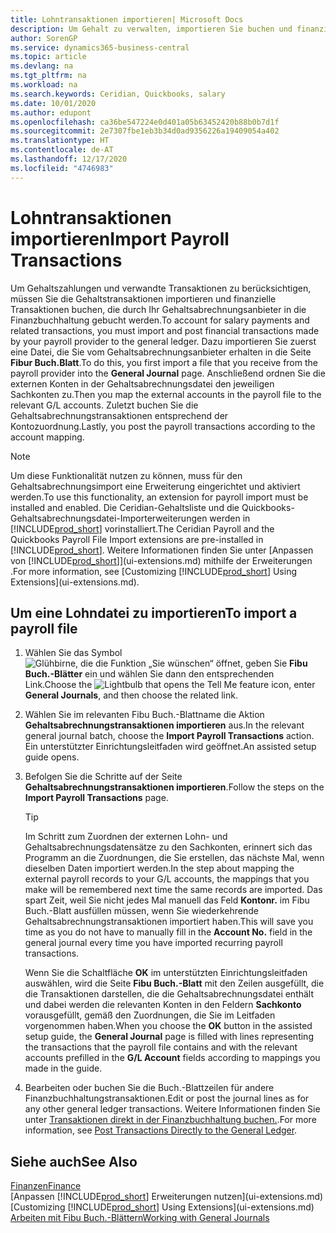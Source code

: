 ```yaml
---
title: Lohntransaktionen importieren| Microsoft Docs
description: Um Gehalt zu verwalten, importieren Sie buchen und finanzieller Transaktionen von Ihrem Gehaltsabrechnungsanbieter auf Sach-, mithilfe einer Gehaltsabrechnungserweiterung wie Ceridian oder Quickbooks.
author: SorenGP
ms.service: dynamics365-business-central
ms.topic: article
ms.devlang: na
ms.tgt_pltfrm: na
ms.workload: na
ms.search.keywords: Ceridian, Quickbooks, salary
ms.date: 10/01/2020
ms.author: edupont
ms.openlocfilehash: ca36be547224e0d401a05b63452420b88b0b7d1f
ms.sourcegitcommit: 2e7307fbe1eb3b34d0ad9356226a19409054a402
ms.translationtype: HT
ms.contentlocale: de-AT
ms.lasthandoff: 12/17/2020
ms.locfileid: "4746983"
---
```

# <a name="import-payroll-transactions"></a><span data-ttu-id="1b3cc-103">Lohntransaktionen importieren</span><span class="sxs-lookup"><span data-stu-id="1b3cc-103">Import Payroll Transactions</span></span>
<span data-ttu-id="1b3cc-104">Um Gehaltszahlungen und verwandte Transaktionen zu berücksichtigen, müssen Sie die Gehaltstransaktionen importieren und finanzielle Transaktionen buchen, die durch Ihr Gehaltsabrechnungsanbieter in die Finanzbuchhaltung gebucht werden.</span><span class="sxs-lookup"><span data-stu-id="1b3cc-104">To account for salary payments and related transactions, you must import and post financial transactions made by your payroll provider to the general ledger.</span></span> <span data-ttu-id="1b3cc-105">Dazu importieren Sie zuerst eine Datei, die Sie vom Gehaltsabrechnungsanbieter erhalten in die Seite **Fibur Buch.Blatt**.</span><span class="sxs-lookup"><span data-stu-id="1b3cc-105">To do this, you first import a file that you receive from the payroll provider into the **General Journal** page.</span></span> <span data-ttu-id="1b3cc-106">Anschließend ordnen Sie die externen Konten in der Gehaltsabrechnungsdatei den jeweiligen Sachkonten zu.</span><span class="sxs-lookup"><span data-stu-id="1b3cc-106">Then you map the external accounts in the payroll file to the relevant G/L accounts.</span></span> <span data-ttu-id="1b3cc-107">Zuletzt buchen Sie die Gehaltsabrechnungstransaktionen entsprechend der Kontozuordnung.</span><span class="sxs-lookup"><span data-stu-id="1b3cc-107">Lastly, you post the payroll transactions according to the account mapping.</span></span>

> [!NOTE]  
>   <span data-ttu-id="1b3cc-108">Um diese Funktionalität nutzen zu können, muss für den Gehaltsabrechnungsimport eine Erweiterung eingerichtet und aktiviert werden.</span><span class="sxs-lookup"><span data-stu-id="1b3cc-108">To use this functionality, an extension for payroll import must be installed and enabled.</span></span> <span data-ttu-id="1b3cc-109">Die Ceridian-Gehaltsliste und die Quickbooks-Gehaltsabrechnungsdatei-Importerweiterungen werden in [!INCLUDE[prod_short](includes/prod_short.md)] vorinstalliert.</span><span class="sxs-lookup"><span data-stu-id="1b3cc-109">The Ceridian Payroll and the Quickbooks Payroll File Import extensions are pre-installed in [!INCLUDE[prod_short](includes/prod_short.md)].</span></span> <span data-ttu-id="1b3cc-110">Weitere Informationen finden Sie unter [Anpassen von [!INCLUDE[prod_short](includes/prod_short.md)]](ui-extensions.md) mithilfe der Erweiterungen .</span><span class="sxs-lookup"><span data-stu-id="1b3cc-110">For more information, see [Customizing [!INCLUDE[prod_short](includes/prod_short.md)] Using Extensions](ui-extensions.md).</span></span>

## <a name="to-import-a-payroll-file"></a><span data-ttu-id="1b3cc-111">Um eine Lohndatei zu importieren</span><span class="sxs-lookup"><span data-stu-id="1b3cc-111">To import a payroll file</span></span>
1. <span data-ttu-id="1b3cc-112">Wählen Sie das Symbol ![Glühbirne, die die Funktion „Sie wünschen“ öffnet](media/ui-search/search_small.png "Tell Me-Funktion"), geben Sie **Fibu Buch.-Blätter** ein und wählen Sie dann den entsprechenden Link.</span><span class="sxs-lookup"><span data-stu-id="1b3cc-112">Choose the ![Lightbulb that opens the Tell Me feature](media/ui-search/search_small.png "Tell me what you want to do") icon, enter **General Journals**, and then choose the related link.</span></span>
2. <span data-ttu-id="1b3cc-113">Wählen Sie im relevanten Fibu Buch.-Blattname die Aktion **Gehaltsabrechnungstransaktionen importieren** aus.</span><span class="sxs-lookup"><span data-stu-id="1b3cc-113">In the relevant general journal batch, choose the **Import Payroll Transactions** action.</span></span> <span data-ttu-id="1b3cc-114">Ein unterstützter Einrichtungsleitfaden wird geöffnet.</span><span class="sxs-lookup"><span data-stu-id="1b3cc-114">An assisted setup guide opens.</span></span>
3. <span data-ttu-id="1b3cc-115">Befolgen Sie die Schritte auf der Seite **Gehaltsabrechnungstransaktionen importieren**.</span><span class="sxs-lookup"><span data-stu-id="1b3cc-115">Follow the steps on the **Import Payroll Transactions** page.</span></span>

    > [!TIP]  
    >   <span data-ttu-id="1b3cc-116">Im Schritt zum Zuordnen der externen Lohn- und Gehaltsabrechnungsdatensätze zu den Sachkonten, erinnert sich das Programm an die Zuordnungen, die Sie erstellen, das nächste Mal, wenn dieselben Daten importiert werden.</span><span class="sxs-lookup"><span data-stu-id="1b3cc-116">In the step about mapping the external payroll records to your G/L accounts, the mappings that you make will be remembered next time the same records are imported.</span></span> <span data-ttu-id="1b3cc-117">Das spart Zeit, weil Sie nicht jedes Mal manuell das Feld **Kontonr.** im Fibu Buch.-Blatt ausfüllen müssen, wenn Sie wiederkehrende Gehaltsabrechnungstransaktionen importiert haben.</span><span class="sxs-lookup"><span data-stu-id="1b3cc-117">This will save you time as you do not have to manually fill in the **Account No.** field in the general journal every time you have imported recurring payroll transactions.</span></span>   

    <span data-ttu-id="1b3cc-118">Wenn Sie die Schaltfläche **OK** im unterstützten Einrichtungsleitfaden auswählen, wird die Seite **Fibu Buch.-Blatt** mit den Zeilen ausgefüllt, die die Transaktionen darstellen, die die Gehaltsabrechnungsdatei enthält und dabei werden die relevanten Konten in den Feldern **Sachkonto** vorausgefüllt, gemäß den Zuordnungen, die Sie im Leitfaden vorgenommen haben.</span><span class="sxs-lookup"><span data-stu-id="1b3cc-118">When you choose the **OK** button in the assisted setup guide, the **General Journal** page is filled with lines representing the transactions that the payroll file contains and with the relevant accounts prefilled in the **G/L Account** fields according to mappings you made in the guide.</span></span>
4. <span data-ttu-id="1b3cc-119">Bearbeiten oder buchen Sie die Buch.-Blattzeilen für andere Finanzbuchhaltungstransaktionen.</span><span class="sxs-lookup"><span data-stu-id="1b3cc-119">Edit or post the journal lines as for any other general ledger transactions.</span></span> <span data-ttu-id="1b3cc-120">Weitere Informationen finden Sie unter [Transaktionen direkt in der Finanzbuchhaltung buchen.](finance-how-post-transactions-directly.md).</span><span class="sxs-lookup"><span data-stu-id="1b3cc-120">For more information, see [Post Transactions Directly to the General Ledger](finance-how-post-transactions-directly.md).</span></span>   

## <a name="see-also"></a><span data-ttu-id="1b3cc-121">Siehe auch</span><span class="sxs-lookup"><span data-stu-id="1b3cc-121">See Also</span></span>
[<span data-ttu-id="1b3cc-122">Finanzen</span><span class="sxs-lookup"><span data-stu-id="1b3cc-122">Finance</span></span>](finance.md)  
<span data-ttu-id="1b3cc-123">[Anpassen [!INCLUDE[prod_short](includes/prod_short.md)] Erweiterungen nutzen](ui-extensions.md)</span><span class="sxs-lookup"><span data-stu-id="1b3cc-123">[Customizing [!INCLUDE[prod_short](includes/prod_short.md)] Using Extensions](ui-extensions.md)</span></span>  
[<span data-ttu-id="1b3cc-124">Arbeiten mit Fibu Buch.-Blättern</span><span class="sxs-lookup"><span data-stu-id="1b3cc-124">Working with General Journals</span></span>](ui-work-general-journals.md)  
